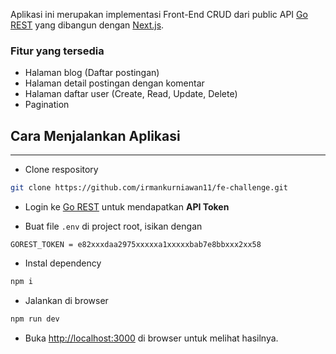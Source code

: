 Aplikasi ini merupakan implementasi Front-End CRUD dari public API [Go REST](https://gorest.co.in/) yang dibangun dengan [Next.js](https://nextjs.org/).

### Fitur yang tersedia
- Halaman blog (Daftar postingan)
- Halaman detail postingan dengan komentar
- Halaman daftar user (Create, Read, Update, Delete)
- Pagination

## Cara Menjalankan Aplikasi
---
- Clone respository
```bash
git clone https://github.com/irmankurniawan11/fe-challenge.git
```

- Login ke [Go REST](https://gorest.co.in/) untuk mendapatkan **API Token**

- Buat file `.env` di project root, isikan dengan
```
GOREST_TOKEN = e82xxxdaa2975xxxxxa1xxxxxbab7e8bbxxx2xx58
```
- Instal dependency
```bash
npm i
```

- Jalankan di browser
```bash
npm run dev
```

- Buka [http://localhost:3000](http://localhost:3000) di browser untuk melihat hasilnya.